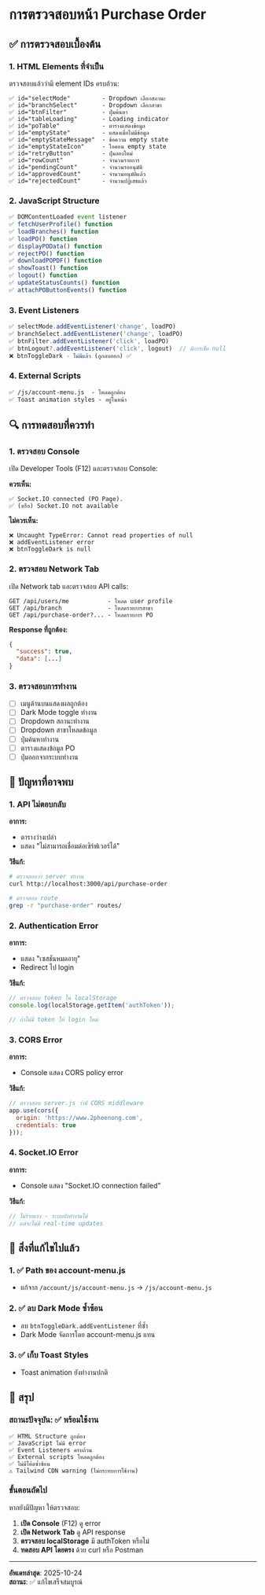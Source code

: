 # การตรวจสอบหน้า Purchase Order

## ✅ การตรวจสอบเบื้องต้น

### 1. HTML Elements ที่จำเป็น

ตรวจสอบแล้วว่ามี element IDs ครบถ้วน:

```
✅ id="selectMode"         - Dropdown เลือกสถานะ
✅ id="branchSelect"       - Dropdown เลือกสาขา
✅ id="btnFilter"          - ปุ่มค้นหา
✅ id="tableLoading"       - Loading indicator
✅ id="poTable"            - ตารางแสดงข้อมูล
✅ id="emptyState"         - แสดงเมื่อไม่มีข้อมูล
✅ id="emptyStateMessage"  - ข้อความ empty state
✅ id="emptyStateIcon"     - ไอคอน empty state
✅ id="retryButton"        - ปุ่มลองใหม่
✅ id="rowCount"           - จำนวนรายการ
✅ id="pendingCount"       - จำนวนรออนุมัติ
✅ id="approvedCount"      - จำนวนอนุมัติแล้ว
✅ id="rejectedCount"      - จำนวนปฏิเสธแล้ว
```

### 2. JavaScript Structure

```javascript
✅ DOMContentLoaded event listener
✅ fetchUserProfile() function
✅ loadBranches() function
✅ loadPO() function
✅ displayPOData() function
✅ rejectPO() function
✅ downloadPOPDF() function
✅ showToast() function
✅ logout() function
✅ updateStatusCounts() function
✅ attachPOButtonEvents() function
```

### 3. Event Listeners

```javascript
✅ selectMode.addEventListener('change', loadPO)
✅ branchSelect.addEventListener('change', loadPO)
✅ btnFilter.addEventListener('click', loadPO)
✅ btnLogout?.addEventListener('click', logout)  // มีการเช็ค null
❌ btnToggleDark - ไม่มีแล้ว (ถูกลบออก) ✅
```

### 4. External Scripts

```html
✅ /js/account-menu.js  - โหลดถูกต้อง
✅ Toast animation styles - อยู่ในหน้า
```

## 🔍 การทดสอบที่ควรทำ

### 1. ตรวจสอบ Console

เปิด Developer Tools (F12) และตรวจสอบ Console:

**ควรเห็น:**
```
✅ Socket.IO connected (PO Page).
✅ (หรือ) Socket.IO not available
```

**ไม่ควรเห็น:**
```
❌ Uncaught TypeError: Cannot read properties of null
❌ addEventListener error
❌ btnToggleDark is null
```

### 2. ตรวจสอบ Network Tab

เปิด Network tab และตรวจสอบ API calls:

```
GET /api/users/me           - โหลด user profile
GET /api/branch             - โหลดรายการสาขา
GET /api/purchase-order?... - โหลดรายการ PO
```

**Response ที่ถูกต้อง:**
```json
{
  "success": true,
  "data": [...]
}
```

### 3. ตรวจสอบการทำงาน

- [ ] เมนูด้านบนแสดงผลถูกต้อง
- [ ] Dark Mode toggle ทำงาน
- [ ] Dropdown สถานะทำงาน
- [ ] Dropdown สาขาโหลดข้อมูล
- [ ] ปุ่มค้นหาทำงาน
- [ ] ตารางแสดงข้อมูล PO
- [ ] ปุ่มออกจากระบบทำงาน

## 🐛 ปัญหาที่อาจพบ

### 1. API ไม่ตอบกลับ

**อาการ:**
- ตารางว่างเปล่า
- แสดง "ไม่สามารถเชื่อมต่อเซิร์ฟเวอร์ได้"

**วิธีแก้:**
```bash
# ตรวจสอบว่า server ทำงาน
curl http://localhost:3000/api/purchase-order

# ตรวจสอบ route
grep -r "purchase-order" routes/
```

### 2. Authentication Error

**อาการ:**
- แสดง "เซสชันหมดอายุ"
- Redirect ไป login

**วิธีแก้:**
```javascript
// ตรวจสอบ token ใน localStorage
console.log(localStorage.getItem('authToken'));

// ถ้าไม่มี token ให้ login ใหม่
```

### 3. CORS Error

**อาการ:**
- Console แสดง CORS policy error

**วิธีแก้:**
```javascript
// ตรวจสอบ server.js ว่ามี CORS middleware
app.use(cors({
  origin: 'https://www.2pheenong.com',
  credentials: true
}));
```

### 4. Socket.IO Error

**อาการ:**
- Console แสดง "Socket.IO connection failed"

**วิธีแก้:**
```javascript
// ไม่ร้ายแรง - ระบบยังทำงานได้
// แต่จะไม่มี real-time updates
```

## 📝 สิ่งที่แก้ไขไปแล้ว

### 1. ✅ Path ของ account-menu.js
- แก้จาก `/account/js/account-menu.js` → `/js/account-menu.js`

### 2. ✅ ลบ Dark Mode ซ้ำซ้อน
- ลบ `btnToggleDark.addEventListener` ที่ซ้ำ
- Dark Mode จัดการโดย account-menu.js แทน

### 3. ✅ เก็บ Toast Styles
- Toast animation ยังทำงานปกติ

## 🎯 สรุป

### สถานะปัจจุบัน: ✅ พร้อมใช้งาน

```
✅ HTML Structure ถูกต้อง
✅ JavaScript ไม่มี error
✅ Event Listeners ครบถ้วน
✅ External scripts โหลดถูกต้อง
✅ ไม่มีโค้ดซ้ำซ้อน
⚠️ Tailwind CDN warning (ไม่กระทบการใช้งาน)
```

### ขั้นตอนถัดไป

หากยังมีปัญหา ให้ตรวจสอบ:

1. **เปิด Console** (F12) ดู error
2. **เปิด Network Tab** ดู API response
3. **ตรวจสอบ localStorage** มี authToken หรือไม่
4. **ทดสอบ API โดยตรง** ด้วย curl หรือ Postman

---

**อัพเดทล่าสุด**: 2025-10-24  
**สถานะ**: ✅ แก้ไขเสร็จสมบูรณ์
